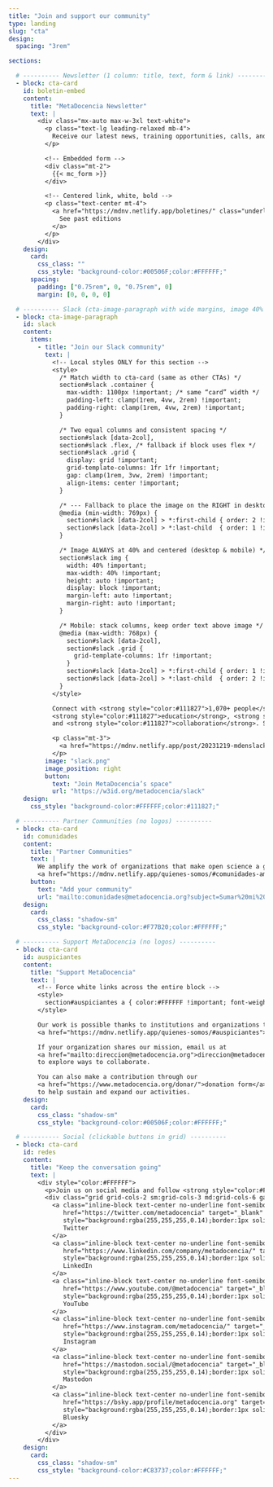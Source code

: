 ```yaml
---
title: "Join and support our community"
type: landing
slug: "cta"
design:
  spacing: "3rem"

sections:

  # ---------- Newsletter (1 column: title, text, form & link) ----------
  - block: cta-card
    id: boletin-embed
    content:
      title: "MetaDocencia Newsletter"
      text: |
        <div class="mx-auto max-w-3xl text-white">
          <p class="text-lg leading-relaxed mb-4">
            Receive our latest news, training opportunities, calls, and events in your inbox.
          </p>

          <!-- Embedded form -->
          <div class="mt-2">
            {{< mc_form >}}
          </div>

          <!-- Centered link, white, bold -->
          <p class="text-center mt-4">
            <a href="https://mdnv.netlify.app/boletines/" class="underline font-semibold" style="color:#FFFFFF">
              See past editions
            </a>
          </p>
        </div>
    design:
      card:
        css_class: ""
        css_style: "background-color:#00506F;color:#FFFFFF;"
      spacing:
        padding: ["0.75rem", 0, "0.75rem", 0]
        margin: [0, 0, 0, 0]

  # ---------- Slack (cta-image-paragraph with wide margins, image 40% on the right) ----------
  - block: cta-image-paragraph
    id: slack
    content:
      items:
        - title: "Join our Slack community"
          text: |
            <!-- Local styles ONLY for this section -->
            <style>
              /* Match width to cta-card (same as other CTAs) */
              section#slack .container {
                max-width: 1100px !important; /* same “card” width */
                padding-left: clamp(1rem, 4vw, 2rem) !important;
                padding-right: clamp(1rem, 4vw, 2rem) !important;
              }

              /* Two equal columns and consistent spacing */
              section#slack [data-2col],
              section#slack .flex, /* fallback if block uses flex */
              section#slack .grid {
                display: grid !important;
                grid-template-columns: 1fr 1fr !important;
                gap: clamp(1rem, 3vw, 2rem) !important;
                align-items: center !important;
              }

              /* --- Fallback to place the image on the RIGHT in desktop/tablet --- */
              @media (min-width: 769px) {
                section#slack [data-2col] > *:first-child { order: 2 !important; } /* text */
                section#slack [data-2col] > *:last-child  { order: 1 !important; } /* image */
              }

              /* Image ALWAYS at 40% and centered (desktop & mobile) */
              section#slack img {
                width: 40% !important;
                max-width: 40% !important;
                height: auto !important;
                display: block !important;
                margin-left: auto !important;
                margin-right: auto !important;
              }

              /* Mobile: stack columns, keep order text above image */
              @media (max-width: 768px) {
                section#slack [data-2col],
                section#slack .grid {
                  grid-template-columns: 1fr !important;
                }
                section#slack [data-2col] > *:first-child { order: 1 !important; }
                section#slack [data-2col] > *:last-child  { order: 2 !important; }
              }
            </style>

            Connect with <strong style="color:#111827">1,070+ people</strong> interested in
            <strong style="color:#111827">education</strong>, <strong style="color:#111827">open science</strong>,
            and <strong style="color:#111827">collaboration</strong>. Share experiences, learn from others, and join conversations that spark new ideas.

            <p class="mt-3">
              <a href="https://mdnv.netlify.app/post/20231219-mdenslack/" class="underline font-semibold">What it is and how to join</a>
            </p>
          image: "slack.png"
          image_position: right
          button:
            text: "Join MetaDocencia’s space"
            url: "https://w3id.org/metadocencia/slack"
    design:
      css_style: "background-color:#FFFFFF;color:#111827;"

  # ---------- Partner Communities (no logos) ----------
  - block: cta-card
    id: comunidades
    content:
      title: "Partner Communities"
      text: |
        We amplify the work of organizations that make open science a global, collective, community-driven effort.  
        <a href="https://mdnv.netlify.app/quienes-somos/#comunidades-amigas" class="underline font-semibold" style="color:#FFFFFF">Meet the community network</a>
      button:
        text: "Add your community"
        url: "mailto:comunidades@metadocencia.org?subject=Sumar%20mi%20comunidad"
    design:
      card:
        css_class: "shadow-sm"
        css_style: "background-color:#F77B20;color:#FFFFFF;"

  # ---------- Support MetaDocencia (no logos) ----------
  - block: cta-card
    id: auspiciantes
    content:
      title: "Support MetaDocencia"
      text: |
        <!-- Force white links across the entire block -->
        <style>
          section#auspiciantes a { color:#FFFFFF !important; font-weight:600; text-decoration: underline; }
        </style>

        Our work is possible thanks to institutions and organizations that share our mission.  
        <a href="https://mdnv.netlify.app/quienes-somos/#auspiciantes">Meet our sponsors</a>

        If your organization shares our mission, email us at
        <a href="mailto:direccion@metadocencia.org">direccion@metadocencia.org</a>
        to explore ways to collaborate.

        You can also make a contribution through our
        <a href="https://www.metadocencia.org/donar/">donation form</a>
        to help sustain and expand our activities.
    design:
      card:
        css_class: "shadow-sm"
        css_style: "background-color:#00506F;color:#FFFFFF;"

  # ---------- Social (clickable buttons in grid) ----------
  - block: cta-card
    id: redes
    content:
      title: "Keep the conversation going"
      text: |
        <div style="color:#FFFFFF">
          <p>Join us on social media and follow <strong style="color:#FFFFFF">@metadocencia</strong> for updates, discussions, and resources.</p>
          <div class="grid grid-cols-2 sm:grid-cols-3 md:grid-cols-6 gap-3 mt-3">
            <a class="inline-block text-center no-underline font-semibold px-3 py-2 rounded-full"
               href="https://twitter.com/metadocencia" target="_blank" rel="noopener"
               style="background:rgba(255,255,255,0.14);border:1px solid rgba(255,255,255,0.35);color:#FFFFFF;">
               Twitter
            </a>
            <a class="inline-block text-center no-underline font-semibold px-3 py-2 rounded-full"
               href="https://www.linkedin.com/company/metadocencia/" target="_blank" rel="noopener"
               style="background:rgba(255,255,255,0.14);border:1px solid rgba(255,255,255,0.35);color:#FFFFFF;">
               LinkedIn
            </a>
            <a class="inline-block text-center no-underline font-semibold px-3 py-2 rounded-full"
               href="https://www.youtube.com/@metadocencia" target="_blank" rel="noopener"
               style="background:rgba(255,255,255,0.14);border:1px solid rgba(255,255,255,0.35);color:#FFFFFF;">
               YouTube
            </a>
            <a class="inline-block text-center no-underline font-semibold px-3 py-2 rounded-full"
               href="https://www.instagram.com/metadocencia/" target="_blank" rel="noopener"
               style="background:rgba(255,255,255,0.14);border:1px solid rgba(255,255,255,0.35);color:#FFFFFF;">
               Instagram
            </a>
            <a class="inline-block text-center no-underline font-semibold px-3 py-2 rounded-full"
               href="https://mastodon.social/@metadocencia" target="_blank" rel="me noopener"
               style="background:rgba(255,255,255,0.14);border:1px solid rgba(255,255,255,0.35);color:#FFFFFF;">
               Mastodon
            </a>
            <a class="inline-block text-center no-underline font-semibold px-3 py-2 rounded-full"
               href="https://bsky.app/profile/metadocencia.org" target="_blank" rel="noopener"
               style="background:rgba(255,255,255,0.14);border:1px solid rgba(255,255,255,0.35);color:#FFFFFF;">
               Bluesky
            </a>
          </div>
        </div>
    design:
      card:
        css_class: "shadow-sm"
        css_style: "background-color:#C83737;color:#FFFFFF;"
---
```

